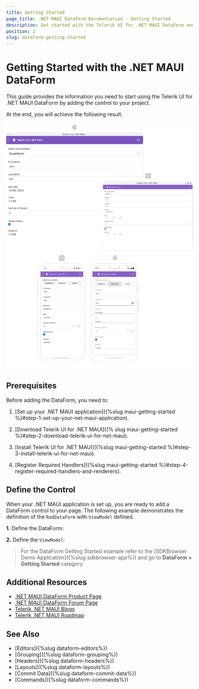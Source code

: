 ```yaml
---
title: Getting Started
page_title: .NET MAUI DataForm Documentation - Getting Started
description: Get started with the Telerik UI for .NET MAUI DataForm and add the control to your .NET MAUI project.
position: 2
slug: dataform-getting-started
---
```


# Getting Started with the .NET MAUI DataForm

This guide provides the information you need to start using the Telerik UI for .NET MAUI DataForm by adding the control to your project.

At the end, you will achieve the following result.

![DataForm Getting Started](images/dataform-getting-started.png)

## Prerequisites

Before adding the DataForm, you need to:

1. [Set up your .NET MAUI application]({%slug maui-getting-started %}#step-1-set-up-your-net-maui-application).

1. [Download Telerik UI for .NET MAUI]({% slug maui-getting-started %}#step-2-download-telerik-ui-for-net-maui).

1. [Install Telerik UI for .NET MAUI]({%slug maui-getting-started %}#step-3-install-telerik-ui-for-net-maui).

1. [Register Required Handlers]({%slug maui-getting-started %}#step-4-register-required-handlers-and-renderers).

## Define the Control

When your .NET MAUI application is set up, you are ready to add a DataForm control to your page. The following example demonstrates the definition of the `RadDataForm` with `ViewModel` defined.

**1.** Define the DataForm:

<snippet id='dataform-gettingstarted-xaml'/>
<snippet id='dataform-gettingstarted-csharp'/>

**2.** Define the `ViewModel`:

<snippet id='dataform-gettingstarted-model'/>

> For the DataForm Getting Started example refer to the [SDKBrowser Demo Application]({%slug sdkbrowser-app%}) and go to **DataForm > Getting Started** category.

## Additional Resources

- [.NET MAUI DataForm Product Page](https://www.telerik.com/maui-ui/dataform)
- [.NET MAUI DataForm Forum Page](https://www.telerik.com/forums/maui?tagId=1979)
- [Telerik .NET MAUI Blogs](https://www.telerik.com/blogs/mobile-net-maui)
- [Telerik .NET MAUI Roadmap](https://www.telerik.com/support/whats-new/maui-ui/roadmap)

## See Also

- [Editors]({%slug dataform-editors%})
- [Grouping]({%slug dataform-grouping%})
- [Headers]({%slug dataform-headers%})
- [Layouts]({%slug dataform-layouts%})
- [Commit Data]({%slug dataform-commit-data%})
- [Commands]({%slug dataform-commands%})

